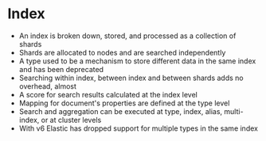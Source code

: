 # Index

* An index is broken down, stored, and processed as a collection of shards
* Shards are allocated to nodes and are searched independently
* A type used to be a mechanism to store different data in the same index and has been deprecated
* Searching within index, between index and between shards adds no overhead, almost
* A score for search results calculated at the index level
* Mapping for document's properties are defined at the type level
* Search and aggregation can be executed at type, index, alias, multi-index, or at cluster levels
* With v6 Elastic has dropped support for multiple types in the same index



